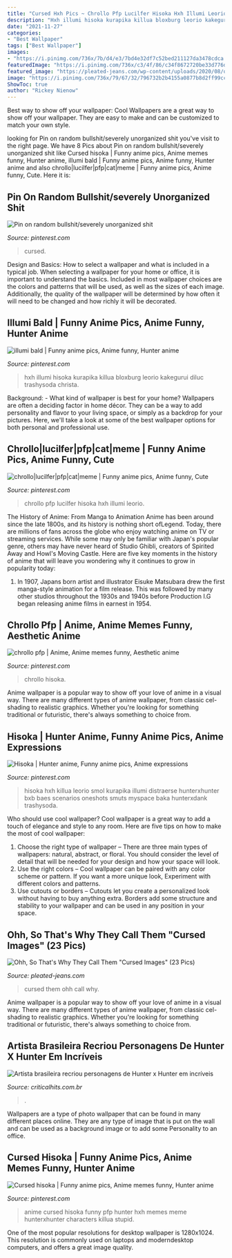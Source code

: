 ```yaml
---
title: "Cursed Hxh Pics ~ Chrollo Pfp Lucilfer Hisoka Hxh Illumi Leorio"
description: "Hxh illumi hisoka kurapika killua bloxburg leorio kakegurui diluc trashysoda christa"
date: "2021-11-27"
categories:
- "Best Wallpaper"
tags: ["Best Wallpaper"]
images:
- "https://i.pinimg.com/736x/7b/d4/e3/7bd4e32df7c52bed211127da3478cdca.jpg"
featuredImage: "https://i.pinimg.com/736x/c3/4f/86/c34f8672720be33d776dad9b07032775.jpg"
featured_image: "https://pleated-jeans.com/wp-content/uploads/2020/08/ohh-so-that-why-they-call-them-cursed-images-50-pics-9.jpg"
image: "https://i.pinimg.com/736x/79/67/32/796732b2b4155a0877b8d2ff99ccd733.jpg"
ShowToc: true
author: "Rickey Nienow"
---
```



Best way to show off your wallpaper:
Cool Wallpapers are a great way to show off your wallpaper. They are easy to make and can be customized to match your own style.

	

		
looking for Pin on random bullshit/severely unorganized shit you've visit to the right page. We have 8 Pics about Pin on random bullshit/severely unorganized shit like Cursed hisoka | Funny anime pics, Anime memes funny, Hunter anime, illumi bald | Funny anime pics, Anime funny, Hunter anime and also chrollo|lucilfer|pfp|cat|meme | Funny anime pics, Anime funny, Cute. Here it is:
		
    
## Pin On Random Bullshit/severely Unorganized Shit

<img loading=lazy src="https://i.pinimg.com/736x/ff/e9/0f/ffe90ff312c3e2f578b48be21fed32e9.jpg" onerror="this.onerror=null;this.src='https://tse1.mm.bing.net/th?id=OIP.R5I_wFGFQDg7yZ4YzJFQbAHaGB&amp;pid=15.1';" alt="Pin on random bullshit/severely unorganized shit">

_Source: pinterest.com_

>cursed. 

	

Design and Basics: How to select a wallpaper and what is included in a typical job.
When selecting a wallpaper for your home or office, it is important to understand the basics. Included in most wallpaper choices are the colors and patterns that will be used, as well as the sizes of each image. Additionally, the quality of the wallpaper will be determined by how often it will need to be changed and how richly it will be decorated.

    
## Illumi Bald | Funny Anime Pics, Anime Funny, Hunter Anime

<img loading=lazy src="https://i.pinimg.com/736x/79/67/32/796732b2b4155a0877b8d2ff99ccd733.jpg" onerror="this.onerror=null;this.src='https://tse3.mm.bing.net/th?id=OIP.SpF_0oRDGCSlaJDbcJpQpwHaG4&amp;pid=15.1';" alt="illumi bald | Funny anime pics, Anime funny, Hunter anime">

_Source: pinterest.com_

>hxh illumi hisoka kurapika killua bloxburg leorio kakegurui diluc trashysoda christa. 

	

Background: - What kind of wallpaper is best for your home?
Wallpapers are often a deciding factor in home décor. They can be a way to add personality and flavor to your living space, or simply as a backdrop for your pictures. Here, we'll take a look at some of the best wallpaper options for both personal and professional use.

    
## Chrollo|lucilfer|pfp|cat|meme | Funny Anime Pics, Anime Funny, Cute

<img loading=lazy src="https://i.pinimg.com/736x/c3/4f/86/c34f8672720be33d776dad9b07032775.jpg" onerror="this.onerror=null;this.src='https://tse2.mm.bing.net/th?id=OIP.Lc41svcaI8oq7N8QFOL9JQHaH8&amp;pid=15.1';" alt="chrollo|lucilfer|pfp|cat|meme | Funny anime pics, Anime funny, Cute">

_Source: pinterest.com_

>chrollo pfp lucilfer hisoka hxh illumi leorio. 

	

The History of Anime: From Manga to Animation
Anime has been around since the late 1800s, and its history is nothing short ofLegend. Today, there are millions of fans across the globe who enjoy watching anime on TV or streaming services. While some may only be familiar with Japan's popular genre, others may have never heard of Studio Ghibli, creators of Spirited Away and Howl's Moving Castle. Here are five key moments in the history of anime that will leave you wondering why it continues to grow in popularity today:
1) In 1907, Japans born artist and illustrator Eisuke Matsubara drew the first manga-style animation for a film release. This was followed by many other studios throughout the 1930s and 1940s before Production I.G began releasing anime films in earnest in 1954.

    
## Chrollo Pfp | Anime, Anime Memes Funny, Aesthetic Anime

<img loading=lazy src="https://i.pinimg.com/736x/59/b9/83/59b983c7ebcc660321d8aec0f5ee8a08.jpg" onerror="this.onerror=null;this.src='https://tse4.mm.bing.net/th?id=OIP.2Bkra_6YQsKgY1mmQFNxugAAAA&amp;pid=15.1';" alt="chrollo pfp | Anime, Anime memes funny, Aesthetic anime">

_Source: pinterest.com_

>chrollo hisoka. 

	

Anime wallpaper is a popular way to show off your love of anime in a visual way. There are many different types of anime wallpaper, from classic cel-shading to realistic graphics. Whether you're looking for something traditional or futuristic, there's always something to choice from.

    
## Hisoka | Hunter Anime, Funny Anime Pics, Anime Expressions

<img loading=lazy src="https://i.pinimg.com/736x/95/58/4f/95584f99dd7778640567e82e86bbfc1e.jpg" onerror="this.onerror=null;this.src='https://tse3.mm.bing.net/th?id=OIP.d9nT_r6QhGRd2VVCKLANQQHaHa&amp;pid=15.1';" alt="Hisoka | Hunter anime, Funny anime pics, Anime expressions">

_Source: pinterest.com_

>hisoka hxh killua leorio smol kurapika illumi distraerse hunterxhunter bxb baes scenarios oneshots smuts myspace baka hunterxdank trashysoda. 

	

Who should use cool wallpaper?
Cool wallpaper is a great way to add a touch of elegance and style to any room. Here are five tips on how to make the most of cool wallpaper: 
1) Choose the right type of wallpaper – There are three main types of wallpapers: natural, abstract, or floral. You should consider the level of detail that will be needed for your design and how your space will look. 
2) Use the right colors – Cool wallpaper can be paired with any color scheme or pattern. If you want a more unique look, Experiment with different colors and patterns. 
3) Use cutouts or borders – Cutouts let you create a personalized look without having to buy anything extra. Borders add some structure and stability to your wallpaper and can be used in any position in your space.

    
## Ohh, So That&#039;s Why They Call Them &quot;Cursed Images&quot; (23 Pics)

<img loading=lazy src="https://pleated-jeans.com/wp-content/uploads/2020/08/ohh-so-that-why-they-call-them-cursed-images-50-pics-9.jpg" onerror="this.onerror=null;this.src='https://tse2.mm.bing.net/th?id=OIP.Xe0MuqthVqwHN9NfgQwrGQHaGj&amp;pid=15.1';" alt="Ohh, So That&#039;s Why They Call Them &quot;Cursed Images&quot; (23 Pics)">

_Source: pleated-jeans.com_

>cursed them ohh call why. 

	

Anime wallpaper is a popular way to show off your love of anime in a visual way. There are many different types of anime wallpaper, from classic cel-shading to realistic graphics. Whether you're looking for something traditional or futuristic, there's always something to choice from.

    
## Artista Brasileira Recriou Personagens De Hunter X Hunter Em Incríveis

<img loading=lazy src="https://criticalhits.com.br/wp-content/uploads/2020/10/Gon-Killua.jpg" onerror="this.onerror=null;this.src='https://tse1.mm.bing.net/th?id=OIP.pbBtYkmzLs3TfGrcSLkEeQHaEM&amp;pid=15.1';" alt="Artista brasileira recriou personagens de Hunter x Hunter em incríveis">

_Source: criticalhits.com.br_

>. 

	



Wallpapers are a type of photo wallpaper that can be found in many different places online. They are any type of image that is put on the wall and can be used as a background image or to add some Personality to an office.

    
## Cursed Hisoka | Funny Anime Pics, Anime Memes Funny, Hunter Anime

<img loading=lazy src="https://i.pinimg.com/736x/7b/d4/e3/7bd4e32df7c52bed211127da3478cdca.jpg" onerror="this.onerror=null;this.src='https://tse4.mm.bing.net/th?id=OIP.u_Y5pZWdKoWiLW9CdjXkhAHaJ7&amp;pid=15.1';" alt="Cursed hisoka | Funny anime pics, Anime memes funny, Hunter anime">

_Source: pinterest.com_

>anime cursed hisoka funny pfp hunter hxh memes meme hunterxhunter characters killua stupid. 

	

One of the most popular resolutions for desktop wallpaper is 1280x1024. This resolution is commonly used on laptops and moderndesktop computers, and offers a great image quality.


